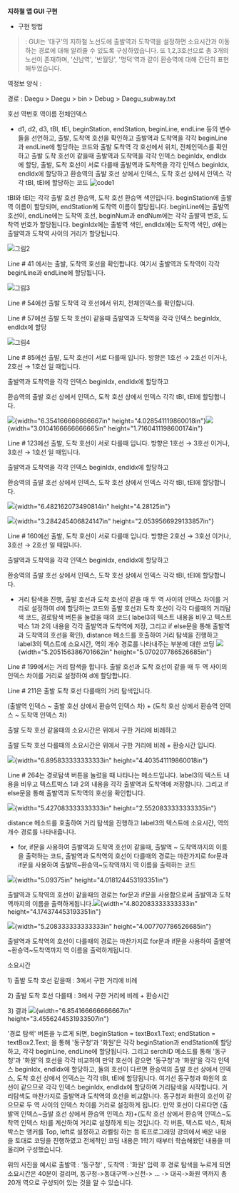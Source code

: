 **지하철 앱 GUI 구현**

-   구현 방법

> : GUI는 '대구'의 지하철 노선도에 출발역과 도착역을 설정하면 소요시간과
> 이동하는 경로에 대해 알려줄 수 있도록 구성하였습니다. 또 1,2,3호선으로
> 총 3개의 노선이 존재하며, '신남역', '반월당', '명덕'역과 같이 환승역에
> 대해 간단히 표현해두었습니다.

역정보 양식 :

경로 : Daegu \> Daegu \> bin \> Debug \> Daegu_subway.txt

호선 역번호 역이름 전체인덱스

-   d1, d2, d3, tBI, tEI, beginStation, endStation, beginLine, endLine
    등의 변수들을 선언하고, 출발, 도착역 호선을 확인하고 출발역과
    도착역을 각각 beginLine과 endLine에 할당하는 코드와 출발 도착역 각
    호선에서 위치, 전체인덱스를 확인하고 출발 도착 호선이 같을때
    출발역과 도착역을 각각 인덱스 beginIdx, endIdx에 할당, 출발, 도착
    호선이 서로 다를때 출발역과 도착역을 각각 인덱스 beginIdx, endIdx에
    할당하고 환승역의 출발 호선 상에서 인덱스, 도착 호선 상에서 인덱스
    각각 tBI, tEI에 할당하는 코드
![code1](https://user-images.githubusercontent.com/86938974/156709769-6ba3a755-0a26-4ae8-84bb-a5cd6161c0fc.png)


tBI와 tEI는 각각 출발 호선 환승역, 도착 호선 환승역 색인입니다.
beginStation에 출발역 이름이 할당되며, endStation에 도착역 이름이
할당됩니다. beginLine에는 출발역 호선이, endLine에는 도착역 호선,
beginNum과 endNum에는 각각 출발역 번호, 도착역 번호가 할당됩니다.
beginIdx에는 출발역 색인, endIdx에는 도착역 색인, d에는 출발역과 도착역
사이의 거리가 할당됩니다.

![그림2](https://user-images.githubusercontent.com/86938974/156710004-98271482-8a20-4a18-a782-40fde4096060.png)


Line \# 41 에서는 출발, 도착역 호선을 확인합니다. 여기서 출발역과
도착역이 각각 beginLine과 endLine에 할당됩니다.

![그림3](https://user-images.githubusercontent.com/86938974/156710102-06f222e9-d71c-4767-8c33-9dfa3451cbba.png)

Line \# 54에선 출발 도착역 각 호선에서 위치, 전체인덱스를 확인합니다.

Line \# 57에선 출발 도착 호선이 같을때 출발역과 도착역을 각각 인덱스
beginIdx, endIdx에 할당

![그림4](https://user-images.githubusercontent.com/86938974/156710275-44a8e45c-f53c-4f41-b6d8-2c428bc0179e.png)

Line \# 85에선 출발, 도착 호선이 서로 다를때 입니다. 방향은 1호선 →
2호선 이거나, 2호선 → 1호선 일 때입니다.

출발역과 도착역을 각각 인덱스 beginIdx, endIdx에 할당하고

환승역의 출발 호선 상에서 인덱스, 도착 호선 상에서 인덱스 각각 tBI,
tEI에 할당합니다.

![](media/image6.png){width="6.354166666666667in"
height="4.028541119860018in"}![](media/image7.png){width="3.0104166666666665in"
height="1.7160411198600174in"}

Line \# 123에선 출발, 도착 호선이 서로 다를때 입니다. 방향은 1호선 →
3호선 이거나, 3호선 → 1호선 일 때입니다.

출발역과 도착역을 각각 인덱스 beginIdx, endIdx에 할당하고

환승역의 출발 호선 상에서 인덱스, 도착 호선 상에서 인덱스 각각 tBI,
tEI에 할당합니다.

![](media/image8.png){width="6.482162073490814in" height="4.28125in"}

![](media/image9.png){width="3.284245406824147in"
height="2.0539566929133857in"}

Line \# 160에선 출발, 도착 호선이 서로 다를때 입니다. 방향은 2호선 →
3호선 이거나, 3호선 → 2호선 일 때입니다.

출발역과 도착역을 각각 인덱스 beginIdx, endIdx에 할당하고

환승역의 출발 호선 상에서 인덱스, 도착 호선 상에서 인덱스 각각 tBI,
tEI에 할당합니다.

-   거리 탐색을 진행, 출발 호선과 도착 호선이 같을 때 두 역 사이의
    인덱스 차이를 거리로 설정하여 d에 할당하는 코드와 출발 호선과 도착
    호선이 각각 다를때의 거리탐색 코드, 경로탐색 버튼을 눌렀을 때의
    코드( label3의 텍스트 내용을 비우고 텍스트박스 1과 2의 내용을 각각
    출발역과 도착역에 저장, 그리고 if else문을 통해 출발역과 도착역의
    호선을 확인), distance 메소드를 호출하여 거리 탐색을 진행하고
    label3의 텍스트에 소요시간, 역의 개수 경로를 나타내주는 부분에 대한
    코딩 ![](media/image10.png){width="5.205156386701662in"
    height="5.070207786526685in"}

Line \# 199에서는 거리 탐색을 합니다. 출발 호선과 도착 호선이 같을 때 두
역 사이의 인덱스 차이를 거리로 설정하여 d에 할당합니다.

Line \# 211은 출발 도착 호선 다를때의 거리 탐색입니다.

(출발역 인덱스 \~ 출발 호선 상에서 환승역 인덱스 차) + (도착 호선 상에서
환승역 인덱스 \~ 도착역 인덱스 차)

출발 도착 호선 같을때의 소요시간은 위에서 구한 거리에 비례하고

출발 도착 호선 다를때의 소요시간은 위에서 구한 거리에 비례 + 환승시간
입니다.

![](media/image11.png){width="6.895833333333333in"
height="4.403541119860018in"}

Line \# 264는 경로탐색 버튼을 눌렀을 때 나타나는 메소드입니다. label3의
텍스트 내용을 비우고 텍스트박스 1과 2의 내용을 각각 출발역과 도착역에
저장합니다. 그리고 if else문을 통해 출발역과 도착역의 호선을 확인합니다.

![](media/image12.png){width="5.427083333333333in"
height="2.5520833333333335in"}

distance 메소드를 호출하여 거리 탐색을 진행하고 label3의 텍스트에
소요시간, 역의 개수 경로를 나타내줍니다.

-   for, if문을 사용하여 출발역과 도착역 호선이 같을때, 출발역 \~
    도착역까지의 이름을 출력하는 코드, 출발역과 도착역의 호선이 다를때의
    경로는 마찬가지로 for문과 if문을 사용하여 출발역\~환승역\~도착역까지
    역 이름을 출력하는 코드

![](media/image13.png){width="5.09375in" height="4.018124453193351in"}

출발역과 도착역의 호선이 같을때의 경로는 for문과 if문을 사용함으로써
출발역과 도착역까지의 이름을
출력하게됩니다.![](media/image14.png){width="4.802083333333333in"
height="4.174374453193351in"}

![](media/image15.png){width="5.208333333333333in"
height="4.007707786526685in"}

출발역과 도착역의 호선이 다를때의 경로는 마찬가지로 for문과 if문을
사용하여 출발역\~환승역\~도착역까지 역 이름을 출력하게됩니다.

소요시간

1\) 출발 도착 호선 같을때 : 3에서 구한 거리에 비례

2\) 출발 도착 호선 다를때 : 3에서 구한 거리에 비례 + 환승시간

3\) 결과 ![](media/image16.png){width="6.854166666666667in"
height="3.4556244531933507in"}

'경로 탐색' 버튼을 누르게 되면, beginStation = textBox1.Text; endStation
= textBox2.Text; 을 통해 '동구청'과 '화원'은 각각 beginStation과
endStation에 할당하고, 각각 beginLine, endLine에 할당됩니다. 그리고
serchID 메소드를 통해 '동구청'과 '화원'의 호선을 각각 비교하여 만약
호선이 같으면 '동구청'과 '화원'을 각각 인덱스 beginIdx, endIdx에
할당하고, 둘의 호선이 다르면 환승역의 출발 호선 상에서 인덱스, 도착 호선
상에서 인덱스는 각각 tBI, tEI에 할당됩니다. 여기선 동구청과 화원의
호선이 같으므로 각각 인덱스 beginIdx, endIdx에 할당하여 거리탐색을
시작합니다. 거리탐색도 마찬가지로 출발역과 도착역의 호선을 비교합니다.
동구청과 화원의 호선이 같으므로 두 역 사이의 인덱스 차이를 거리로
설정하게 됩니다. 만약 호선이 다르다면 (출발역 인덱스\~출발 호선 상에서
환승역 인덱스 차)+(도착 호선 상에서 환승역 인덱스\~도착역 인덱스 차)를
계산하여 거리로 설정하게 되는 것입니다. 각 버튼, 텍스트 박스, 픽쳐박스는
앵커를 Top, left로 설정하고 라벨링 하는 등 IE프로그래밍 강의에서 배운
내용을 토대로 코딩을 진행하였고 전체적인 코딩 내용은 1학기 때부터
학습해왔던 내용을 떠올리며 구성했습니다.

위의 사진을 예시로 출발역 : '동구청' , 도착역 : '화원' 입력 후 경로
탐색을 누르게 되면 소요시간은 40분이 걸리며, 동구청-\>동대구역-\>신천-\>
... -\> 대곡-\>화원 역까지 총 20개 역으로 구성되어 있는 것을 알 수
있습니다.
